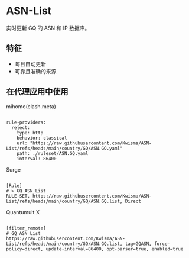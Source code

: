 
# ASN-List

实时更新 GQ 的 ASN 和 IP 数据库。

## 特征

- 每日自动更新
- 可靠且准确的来源

## 在代理应用中使用

mihomo(clash.meta)

<pre><code class="language-javascript">
rule-providers:
  reject:
    type: http
    behavior: classical
    url: "https://raw.githubusercontent.com/Kwisma/ASN-List/refs/heads/main/country/GQ/ASN.GQ.yaml"
    path: ./ruleset/ASN.GQ.yaml
    interval: 86400
</code></pre>

Surge

<pre><code class="language-javascript">
[Rule]
# > GQ ASN List
RULE-SET, https://raw.githubusercontent.com/Kwisma/ASN-List/refs/heads/main/country/GQ/ASN.GQ.list, Direct
</code></pre>

Quantumult X

<pre><code class="language-javascript">
[filter_remote]
# GQ ASN List
https://raw.githubusercontent.com/Kwisma/ASN-List/refs/heads/main/country/GQ/ASN.GQ.list, tag=GQASN, force-policy=direct, update-interval=86400, opt-parser=true, enabled=true
</code></pre>
